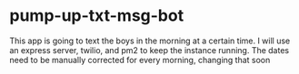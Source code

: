 # pump-up-txt-msg-bot
This app is going to text the boys in the morning at a certain time. I will use an express server, twilio, and pm2 to keep the instance running.
The dates need to be manually corrected for every morning, changing that soon
